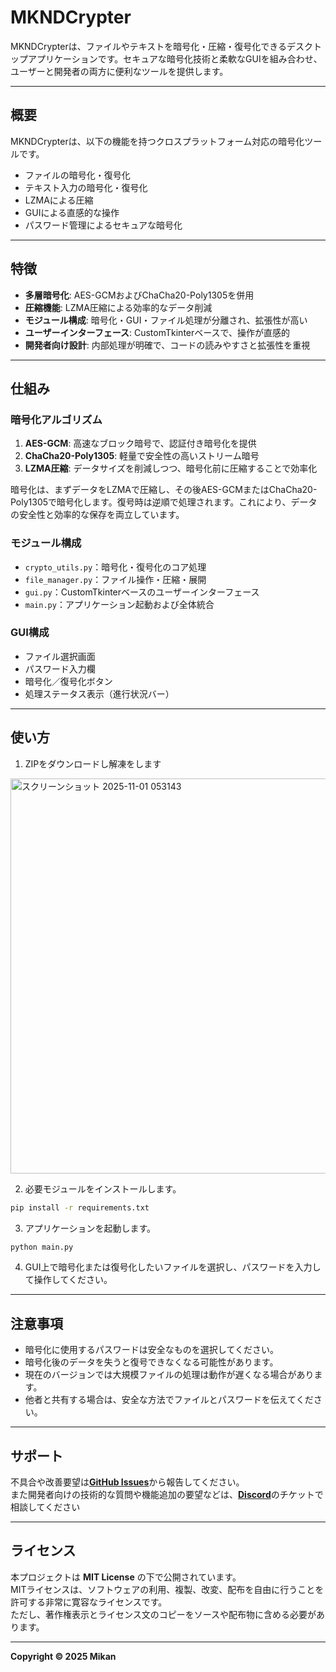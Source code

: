 # MKNDCrypter

MKNDCrypterは、ファイルやテキストを暗号化・圧縮・復号化できるデスクトップアプリケーションです。セキュアな暗号化技術と柔軟なGUIを組み合わせ、ユーザーと開発者の両方に便利なツールを提供します。

---

## 概要

MKNDCrypterは、以下の機能を持つクロスプラットフォーム対応の暗号化ツールです。

- ファイルの暗号化・復号化  
- テキスト入力の暗号化・復号化  
- LZMAによる圧縮  
- GUIによる直感的な操作  
- パスワード管理によるセキュアな暗号化

---

## 特徴

- **多層暗号化**: AES-GCMおよびChaCha20-Poly1305を併用  
- **圧縮機能**: LZMA圧縮による効率的なデータ削減  
- **モジュール構成**: 暗号化・GUI・ファイル処理が分離され、拡張性が高い  
- **ユーザーインターフェース**: CustomTkinterベースで、操作が直感的  
- **開発者向け設計**: 内部処理が明確で、コードの読みやすさと拡張性を重視  

---

## 仕組み

### 暗号化アルゴリズム

1. **AES-GCM**: 高速なブロック暗号で、認証付き暗号化を提供  
2. **ChaCha20-Poly1305**: 軽量で安全性の高いストリーム暗号  
3. **LZMA圧縮**: データサイズを削減しつつ、暗号化前に圧縮することで効率化  

暗号化は、まずデータをLZMAで圧縮し、その後AES-GCMまたはChaCha20-Poly1305で暗号化します。復号時は逆順で処理されます。これにより、データの安全性と効率的な保存を両立しています。

### モジュール構成

- `crypto_utils.py`：暗号化・復号化のコア処理  
- `file_manager.py`：ファイル操作・圧縮・展開  
- `gui.py`：CustomTkinterベースのユーザーインターフェース  
- `main.py`：アプリケーション起動および全体統合  

### GUI構成

- ファイル選択画面  
- パスワード入力欄  
- 暗号化／復号化ボタン  
- 処理ステータス表示（進行状況バー）  

---

## 使い方

1. ZIPをダウンロードし解凍をします 
<img width="1307" height="632" alt="スクリーンショット 2025-11-01 053143" src="https://github.com/user-attachments/assets/f1af139a-4d88-4963-863a-021d5f59ef21" />

2. 必要モジュールをインストールします。  

```bash
pip install -r requirements.txt
```
3. アプリケーションを起動します。
```bash
python main.py
```
4. GUI上で暗号化または復号化したいファイルを選択し、パスワードを入力して操作してください。

---

## 注意事項

- 暗号化に使用するパスワードは安全なものを選択してください。  
- 暗号化後のデータを失うと復号できなくなる可能性があります。  
- 現在のバージョンでは大規模ファイルの処理は動作が遅くなる場合があります。  
- 他者と共有する場合は、安全な方法でファイルとパスワードを伝えてください。  

---

## サポート

不具合や改善要望は[**GitHub Issues**](https://github.com/mikan2ndyeeeeeeey-svg/MKNDCrypter/issues)から報告してください。  
また開発者向けの技術的な質問や機能追加の要望などは、[**Discord**](https://discord.gg/BgM77WshrK)のチケットで相談してください

---

## ライセンス

本プロジェクトは **MIT License** の下で公開されています。  
MITライセンスは、ソフトウェアの利用、複製、改変、配布を自由に行うことを許可する非常に寛容なライセンスです。  
ただし、著作権表示とライセンス文のコピーをソースや配布物に含める必要があります。

---

**Copyright © 2025 Mikan**
